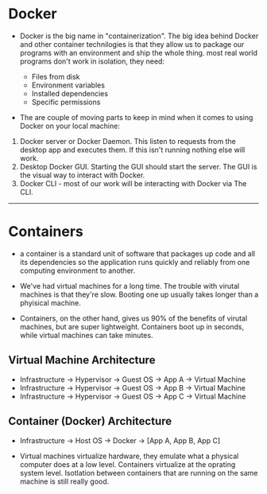 # Docker
- Docker is the big name in "containerization". The big idea behind Docker and other container technilogies is that they allow us to package our programs with an environment and ship the whole thing. most real world programs don't work in isolation, they need:
  - Files from disk
  - Environment variables
  - Installed dependencies
  - Specific permissions


- The are couple of moving parts to keep in mind when it comes to using Docker on your local machine:
1. Docker server or Docker Daemon. This listen to requests from the desktop app and executes them. If this isn't running nothing else will work.
2. Desktop Docker GUI. Starting the GUI should start the server. The GUI is the visual way to interact with Docker.
3. Docker CLI - most of our work will be interacting with Docker via The CLI. 



<hr />

# Containers
- a container is a standard unit of software that packages up code and all its dependencies so the application runs quickly and reliably from one computing environment to another.


- We've had virtual machines for a long time. The trouble with virutal machines is that they're slow. Booting one up usually takes longer than a phyisical machine.

- Containers, on the other hand, gives us 90% of the benefits of virutal  machines, but are super lightweight. Containers boot up in seconds, while virtual machines can take minutes.

## Virtual Machine Architecture
- Infrastructure -> Hypervisor -> Guest OS -> App A -> Virtual Machine
- Infrastructure -> Hypervisor -> Guest OS -> App B -> Virtual Machine
- Infrastructure -> Hypervisor -> Guest OS -> App C -> Virtual Machine


## Container (Docker) Architecture
- Infrastructure -> Host OS -> Docker -> [App A, App B, App C]



- Virtual machines virtualize hardware, they emulate what a physical computer does at a low level. Containers virtualize at the oprating system level. Isotlation between containers that are running on the same machine is still really good. 



